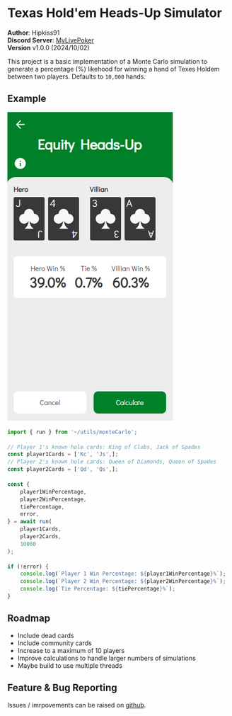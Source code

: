 # Texas Hold'em Heads-Up Simulator

**Author**: Hipkiss91  
**Discord Server**: [MyLivePoker](https://discord.gg/qejnZwZ)  
**Version** v1.0.0 (2024/10/02)

This project is a basic implementation of a Monte Carlo simulation to generate a percentage (%) likehood for winning a hand of Texes Holdem between two players. Defaults to `10,000` hands.

## Example

![Texas Holdem Headup Example](src/assets/example.png)

```js
import { run } from '~/utils/monteCarlo';

// Player 1's known hole cards: King of Clubs, Jack of Spades
const player1Cards = ['Kc', 'Js',];
// Player 2's known hole cards: Queen of Diamonds, Queen of Spades
const player2Cards = ['Qd', 'Qs',];

const {
    player1WinPercentage,
    player2WinPercentage,
    tiePercentage,
    error,
} = await run(
    player1Cards,
    player2Cards,
    10000
);

if (!error) {
    console.log(`Player 1 Win Percentage: ${player1WinPercentage}%`);
    console.log(`Player 2 Win Percentage: ${player2WinPercentage}%`);
    console.log(`Tie Percentage: ${tiePercentage}%`);
}
```

## Roadmap

- Include dead cards
- Include community cards
- Increase to a maximum of 10 players
- Improve calculations to handle larger numbers of simulations
- Maybe build to use multiple threads

## Feature & Bug Reporting

Issues / imrpovements can be raised on [github](https://github.com/hipkiss91/texas-hold-em-heads-up).
